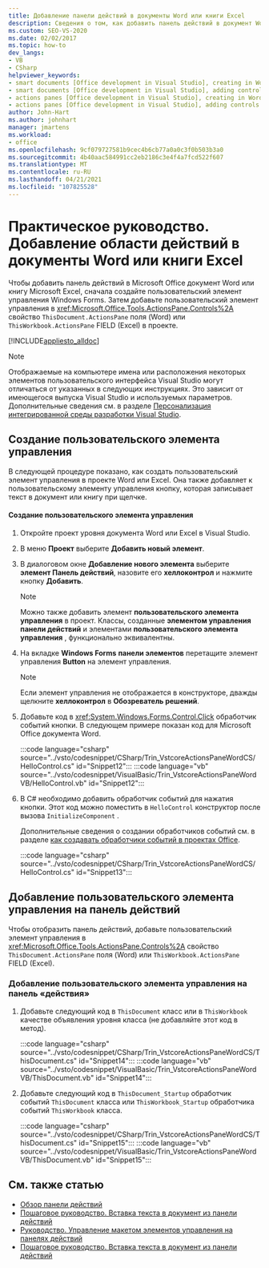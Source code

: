 ```yaml
---
title: Добавление панели действий в документы Word или книги Excel
description: Сведения о том, как добавить панель действий в документ Word Microsoft Office или в книгу Microsoft Excel, необходимо сначала создать Windows Forms пользовательский элемент управления.
ms.custom: SEO-VS-2020
ms.date: 02/02/2017
ms.topic: how-to
dev_langs:
- VB
- CSharp
helpviewer_keywords:
- smart documents [Office development in Visual Studio], creating in Word
- smart documents [Office development in Visual Studio], adding controls
- actions panes [Office development in Visual Studio], creating in Word
- actions panes [Office development in Visual Studio], adding controls
author: John-Hart
ms.author: johnhart
manager: jmartens
ms.workload:
- office
ms.openlocfilehash: 9cf079727581b9cec4b6cb77a0a0c3f0b503b3a0
ms.sourcegitcommit: 4b40aac584991cc2eb2186c3e4f4a7fcd522f607
ms.translationtype: MT
ms.contentlocale: ru-RU
ms.lasthandoff: 04/21/2021
ms.locfileid: "107825528"
---
```

# <a name="how-to-add-an-actions-pane-to-word-documents-or-excel-workbooks"></a>Практическое руководство. Добавление области действий в документы Word или книги Excel
  Чтобы добавить панель действий в Microsoft Office документ Word или книгу Microsoft Excel, сначала создайте пользовательский элемент управления Windows Forms. Затем добавьте пользовательский элемент управления в <xref:Microsoft.Office.Tools.ActionsPane.Controls%2A> свойство `ThisDocument.ActionsPane` поля (Word) или `ThisWorkbook.ActionsPane` FIELD (Excel) в проекте.

 [!INCLUDE[appliesto_alldoc](../vsto/includes/appliesto-alldoc-md.md)]

> [!NOTE]
> Отображаемые на компьютере имена или расположения некоторых элементов пользовательского интерфейса Visual Studio могут отличаться от указанных в следующих инструкциях. Это зависит от имеющегося выпуска Visual Studio и используемых параметров. Дополнительные сведения см. в разделе [Персонализация интегрированной среды разработки Visual Studio](../ide/personalizing-the-visual-studio-ide.md).

## <a name="creating-the-user-control"></a>Создание пользовательского элемента управления
 В следующей процедуре показано, как создать пользовательский элемент управления в проекте Word или Excel. Она также добавляет к пользовательскому элементу управления кнопку, которая записывает текст в документ или книгу при щелчке.

#### <a name="to-create-the-user-control"></a>Создание пользовательского элемента управления

1. Откройте проект уровня документа Word или Excel в Visual Studio.

2. В меню **Проект** выберите **Добавить новый элемент**.

3. В диалоговом окне **Добавление нового элемента** выберите **элемент Панель действий**, назовите его **хеллоконтрол** и нажмите кнопку **Добавить**.

    > [!NOTE]
    > Можно также добавить элемент **пользовательского элемента управления** в проект. Классы, созданные **элементом управления панели действий** и элементами **пользовательского элемента управления** , функционально эквивалентны.

4. На вкладке **Windows Forms** **панели элементов** перетащите элемент управления **Button** на элемент управления.

    > [!NOTE]
    > Если элемент управления не отображается в конструкторе, дважды щелкните **хеллоконтрол** в **Обозреватель решений**.

5. Добавьте код в <xref:System.Windows.Forms.Control.Click> обработчик событий кнопки. В следующем примере показан код для Microsoft Office документа Word.

     :::code language="csharp" source="../vsto/codesnippet/CSharp/Trin_VstcoreActionsPaneWordCS/HelloControl.cs" id="Snippet12":::
     :::code language="vb" source="../vsto/codesnippet/VisualBasic/Trin_VstcoreActionsPaneWordVB/HelloControl.vb" id="Snippet12":::

6. В C# необходимо добавить обработчик событий для нажатия кнопки. Этот код можно поместить в `HelloControl` конструктор после вызова `InitializeComponent` .

     Дополнительные сведения о создании обработчиков событий см. в разделе [как создавать обработчики событий в проектах Office](../vsto/how-to-create-event-handlers-in-office-projects.md).

     :::code language="csharp" source="../vsto/codesnippet/CSharp/Trin_VstcoreActionsPaneWordCS/HelloControl.cs" id="Snippet13":::

## <a name="add-the-user-control-to-the-actions-pane"></a>Добавление пользовательского элемента управления на панель действий
 Чтобы отобразить панель действий, добавьте пользовательский элемент управления в <xref:Microsoft.Office.Tools.ActionsPane.Controls%2A> свойство `ThisDocument.ActionsPane` поля (Word) или `ThisWorkbook.ActionsPane` FIELD (Excel).

### <a name="to-add-the-user-control-to-the-actions-pane"></a>Добавление пользовательского элемента управления на панель «действия»

1. Добавьте следующий код в `ThisDocument` класс или в `ThisWorkbook` качестве объявления уровня класса (не добавляйте этот код в метод).

     :::code language="csharp" source="../vsto/codesnippet/CSharp/Trin_VstcoreActionsPaneWordCS/ThisDocument.cs" id="Snippet14":::
     :::code language="vb" source="../vsto/codesnippet/VisualBasic/Trin_VstcoreActionsPaneWordVB/ThisDocument.vb" id="Snippet14":::

2. Добавьте следующий код в `ThisDocument_Startup` обработчик событий `ThisDocument` класса или `ThisWorkbook_Startup` обработчика событий `ThisWorkbook` класса.

     :::code language="csharp" source="../vsto/codesnippet/CSharp/Trin_VstcoreActionsPaneWordCS/ThisDocument.cs" id="Snippet15":::
     :::code language="vb" source="../vsto/codesnippet/VisualBasic/Trin_VstcoreActionsPaneWordVB/ThisDocument.vb" id="Snippet15":::

## <a name="see-also"></a>См. также статью
- [Обзор панели действий](../vsto/actions-pane-overview.md)
- [Пошаговое руководство. Вставка текста в документ из панели действий](../vsto/walkthrough-inserting-text-into-a-document-from-an-actions-pane.md)
- [Руководство. Управление макетом элементов управления на панелях действий](../vsto/how-to-manage-control-layout-on-actions-panes.md)
- [Пошаговое руководство. Вставка текста в документ из панели действий](../vsto/walkthrough-inserting-text-into-a-document-from-an-actions-pane.md)
